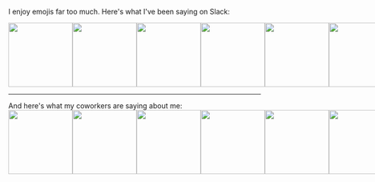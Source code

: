 I enjoy emojis far too much. Here's what I've been saying on Slack:
<br/>
<div style="display:flex">
  <img src="https://cratebots.herokuapp.com/last_reactions/0 " width="128px" />
  <img src="https://cratebots.herokuapp.com/last_reactions/1 " width="128px" />
  <img src="https://cratebots.herokuapp.com/last_reactions/2 " width="128px" />
  <img src="https://cratebots.herokuapp.com/last_reactions/3 " width="128px" />
  <img src="https://cratebots.herokuapp.com/last_reactions/4 " width="128px" />
  <img src="https://cratebots.herokuapp.com/last_reactions/5 " width="128px" />
</div>
<hr/>
And here's what my coworkers are saying about me:
<br/>
<div style="display:flex">
  <img src="https://cratebots.herokuapp.com/last_reactions_to_me/0 " width="128px" />
  <img src="https://cratebots.herokuapp.com/last_reactions_to_me/1 " width="128px" />
  <img src="https://cratebots.herokuapp.com/last_reactions_to_me/2 " width="128px" />
  <img src="https://cratebots.herokuapp.com/last_reactions_to_me/3 " width="128px" />
  <img src="https://cratebots.herokuapp.com/last_reactions_to_me/4 " width="128px" />
  <img src="https://cratebots.herokuapp.com/last_reactions_to_me/5 " width="128px" />
</div>
